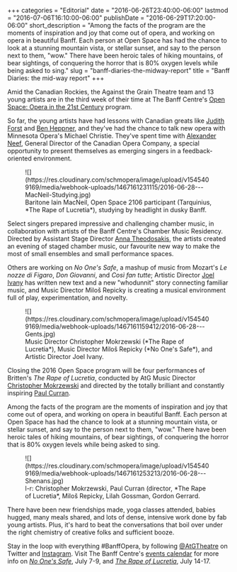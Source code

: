 +++
categories = "Editorial"
date = "2016-06-26T23:40:00-06:00"
lastmod = "2016-07-06T16:10:00-06:00"
publishDate = "2016-06-29T17:20:00-06:00"
short_description = "Among the facts of the program are the moments of inspiration and joy that come out of opera, and working on opera in beautiful Banff. Each person at Open Space has had the chance to look at a stunning mountain vista, or stellar sunset, and say to the person next to them, \"wow.\" There have been heroic tales of hiking mountains, of bear sightings, of conquering the horror that is 80% oxygen levels while being asked to sing."
slug = "banff-diaries-the-midway-report"
title = "Banff Diaries: the mid-way report"
+++

Amid the Canadian Rockies, the Against the Grain Theatre team and 13 young artists are in the third week of their time at The Banff Centre's [Open Space: Opera in the 21st Century](https://www.banffcentre.ca/announcing-2016-open-space-participants?utm_source=The+Banff+Centre&utm_campaign=55856bf7e4-Arts_Performing+Arts_Apr_2016_Newsletter&utm_medium=email&utm_term=0_ad4acfe1fe-55856bf7e4-) program. 

So far, the young artists have had lessons with Canadian greats like [Judith Forst](/scene/people/judith-forst/) and [Ben Heppner](/scene/people/ben-heppner/), and they've had the chance to talk new opera with Minnesota Opera's Michael Christie. They've spent time with [Alexander Neef](/alexander-neef-listening-to-music/), General Director of the Canadian Opera Company, a special opportunity to present themselves as emerging singers in a feedback-oriented environment. 

<figure data-type="image">
![](https://res.cloudinary.com/schmopera/image/upload/v1545409169/media/webhook-uploads/1467161231115/2016-06-28---MacNeil-Studying.jpg)
<figcaption>Baritone Iain MacNeil, Open Space 2106 participant (Tarquinius, *The Rape of Lucretia*), studying by headlight in dusky Banff.</figcaption>
</figure>

Select singers prepared impressive and challenging chamber music, in collaboration with artists of the Banff Centre's Chamber Music Residency. Directed by Assistant Stage Director [Anna Theodosakis](/scene/people/anna-theodosakis/), the artists created an evening of staged chamber music, our favourite new way to make the most of small ensembles and small performance spaces.

Others are working on *No One's Safe*, a mashup of music from Mozart's *Le nozze di Figaro*, *Don Giovanni*, and *Così fan tutte*; Artistic Director [Joel Ivany](/scene/people/joel-ivany/) has written new text and a new "whodunnit" story connecting familiar music, and Music Director Miloš Repicky is creating a musical environment full of play, experimentation, and novelty.

<figure data-type="image">
![](https://res.cloudinary.com/schmopera/image/upload/v1545409169/media/webhook-uploads/1467161159412/2016-06-28---Gents.jpg)
<figcaption>Music Director Christopher Mokrzewski (*The Rape of Lucretia*), Music Director Miloš Repicky (*No One's Safe*), and Artistic Director Joel Ivany.</figcaption>
</figure>

Closing the 2016 Open Space program will be four performances of Britten's *The Rape of Lucretia*, conducted by AtG Music Director [Christopher Mokrzewski](/scene/people/christopher-mokrzewski/) and directed by the totally brilliant and constantly inspiring [Paul Curran](https://www.instagram.com/paulcurranopera/).

Among the facts of the program are the moments of inspiration and joy that come out of opera, and working on opera in beautiful Banff. Each person at Open Space has had the chance to look at a stunning mountain vista, or stellar sunset, and say to the person next to them, "wow." There have been heroic tales of hiking mountains, of bear sightings, of conquering the horror that is 80% oxygen levels while being asked to sing.

<figure data-type="image">
![](https://res.cloudinary.com/schmopera/image/upload/v1545409169/media/webhook-uploads/1467161253213/2016-06-28---Shenans.jpg)
<figcaption>l-r: Christopher Mokrzewski, Paul Curran (director, *The Rape of Lucretia*, Miloš Repicky, Lilah Gossman, Gordon Gerrard.</figcaption>
</figure>

There have been new friendships made, yoga classes attended, babies hugged, many meals shared, and lots of dense, intensive work done by fab young artists. Plus, it's hard to beat the conversations that boil over under the right chemistry of creative folks and sufficient booze. 

Stay in the loop with everything #BanffOpera, by following [@AtGTheatre](https://twitter.com/AtGtheatre) on Twitter and [Instagram](https://www.instagram.com/atgtheatre/). Visit The Banff Centre's [events calendar](https://www.banffcentre.ca/events/calendar/2016-07) for more info on [*No One's Safe*](https://www.banffcentre.ca/events/no-ones-safe/20160707/2000), July 7-9, and [*The Rape of Lucretia*](https://www.banffcentre.ca/events/benjamin-brittens-rape-lucretia/20160714/1930), July 14-17.
